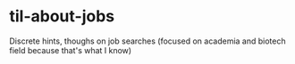 # til-about-jobs
Discrete hints, thoughs on job searches (focused on academia and biotech field because that's what I know)
